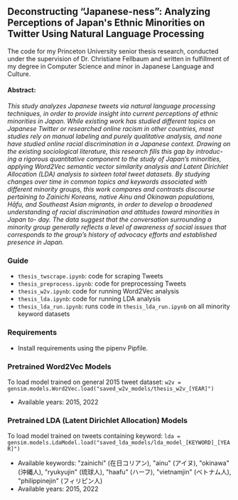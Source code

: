 ## Deconstructing “Japanese-ness”: Analyzing Perceptions of Japan's Ethnic Minorities on Twitter Using Natural Language Processing
The code for my Princeton University senior thesis research, conducted under the supervision of Dr. Christiane Fellbaum and written in fulfillment of my degree in Computer Science and minor in Japanese Language and Culture.

#### Abstract: 
_This study analyzes Japanese tweets via natural language processing techniques, in order to provide insight into current perceptions of ethnic minorities in Japan. While existing work has studied different topics on Japanese Twitter or researched online racism in other countries, most studies rely on manual labeling and purely qualitative analysis, and none have studied online racial discrimination in a Japanese context. Drawing on the existing sociological literature, this research fills this gap by introduc- ing a rigorous quantitative component to the study of Japan’s minorities, applying Word2Vec semantic vector similarity analysis and Latent Dirichlet Allocation (LDA) analysis to sixteen total tweet datasets. By studying changes over time in common topics and keywords associated with different minority groups, this work compares and contrasts discourse pertaining to Zainichi Koreans, native Ainu and Okinawan populations, Hāfu, and Southeast Asian migrants, in order to develop a broadened understanding of racial discrimination and attitudes toward minorities in Japan to- day. The data suggest that the conversation surrounding a minority group generally reflects a level of awareness of social issues that corresponds to the group’s history of advocacy efforts and established presence in Japan._

### Guide
- `thesis_twscrape.ipynb`: code for scraping Tweets
- `thesis_preprocess.ipynb`: code for preprocessing Tweets
- `thesis_w2v.ipynb`: code for running Word2Vec analysis
- `thesis_lda.ipynb`: code for running LDA analysis
- `thesis_lda_run.ipynb`: runs code in `thesis_lda_run.ipynb` on all minority keyword datasets

### Requirements
- Install requirements using the pipenv Pipfile.

### Pretrained Word2Vec Models
To load model trained on general 2015 tweet dataset: `w2v = gensim.models.Word2Vec.load("saved_w2v_models/thesis_w2v_[YEAR]")`
- Available years: 2015, 2022

### Pretrained LDA (Latent Dirichlet Allocation) Models
To load model trained on tweets containing keyword: `lda = gensim.models.LdaModel.load("saved_lda_models/lda_model_[KEYWORD]_[YEAR]")`
- Available keywords: "zainichi" (在日コリアン), "ainu" (アイヌ), "okinawa" (沖縄人), "ryukyujin" (琉球人), "haafu" (ハーフ), "vietnamjin" (ベトナム人), "philippinejin" (フィリピン人)
- Available years: 2015, 2022
